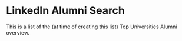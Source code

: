 # LinkedIn Alumni Search 

This is a list of the (at time of creating this list) Top Universities Alumni overview. 


